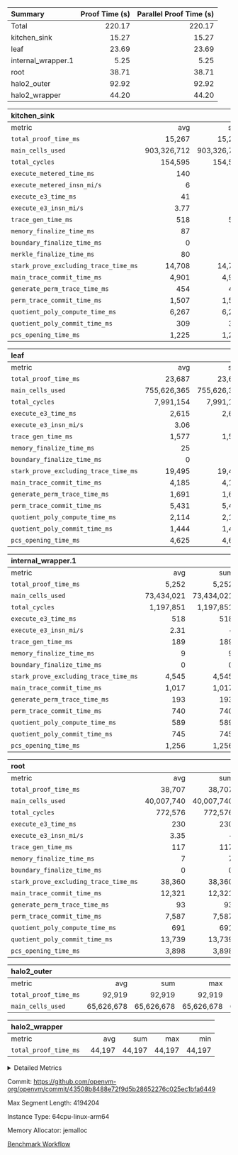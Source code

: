 | Summary | Proof Time (s) | Parallel Proof Time (s) |
|:---|---:|---:|
| Total |  220.17 |  220.17 |
| kitchen_sink |  15.27 |  15.27 |
| leaf |  23.69 |  23.69 |
| internal_wrapper.1 |  5.25 |  5.25 |
| root |  38.71 |  38.71 |
| halo2_outer |  92.92 |  92.92 |
| halo2_wrapper |  44.20 |  44.20 |


| kitchen_sink |||||
|:---|---:|---:|---:|---:|
|metric|avg|sum|max|min|
| `total_proof_time_ms ` |  15,267 |  15,267 |  15,267 |  15,267 |
| `main_cells_used     ` |  903,326,712 |  903,326,712 |  903,326,712 |  903,326,712 |
| `total_cycles        ` |  154,595 |  154,595 |  154,595 |  154,595 |
| `execute_metered_time_ms` |  140 | -          | -          | -          |
| `execute_metered_insn_mi/s` |  6 | -          |  6 |  6 |
| `execute_e3_time_ms  ` |  41 |  41 |  41 |  41 |
| `execute_e3_insn_mi/s` |  3.77 | -          |  3.77 |  3.77 |
| `trace_gen_time_ms   ` |  518 |  518 |  518 |  518 |
| `memory_finalize_time_ms` |  87 |  87 |  87 |  87 |
| `boundary_finalize_time_ms` |  0 |  0 |  0 |  0 |
| `merkle_finalize_time_ms` |  80 |  80 |  80 |  80 |
| `stark_prove_excluding_trace_time_ms` |  14,708 |  14,708 |  14,708 |  14,708 |
| `main_trace_commit_time_ms` |  4,901 |  4,901 |  4,901 |  4,901 |
| `generate_perm_trace_time_ms` |  454 |  454 |  454 |  454 |
| `perm_trace_commit_time_ms` |  1,507 |  1,507 |  1,507 |  1,507 |
| `quotient_poly_compute_time_ms` |  6,267 |  6,267 |  6,267 |  6,267 |
| `quotient_poly_commit_time_ms` |  309 |  309 |  309 |  309 |
| `pcs_opening_time_ms ` |  1,225 |  1,225 |  1,225 |  1,225 |

| leaf |||||
|:---|---:|---:|---:|---:|
|metric|avg|sum|max|min|
| `total_proof_time_ms ` |  23,687 |  23,687 |  23,687 |  23,687 |
| `main_cells_used     ` |  755,626,365 |  755,626,365 |  755,626,365 |  755,626,365 |
| `total_cycles        ` |  7,991,154 |  7,991,154 |  7,991,154 |  7,991,154 |
| `execute_e3_time_ms  ` |  2,615 |  2,615 |  2,615 |  2,615 |
| `execute_e3_insn_mi/s` |  3.06 | -          |  3.06 |  3.06 |
| `trace_gen_time_ms   ` |  1,577 |  1,577 |  1,577 |  1,577 |
| `memory_finalize_time_ms` |  25 |  25 |  25 |  25 |
| `boundary_finalize_time_ms` |  0 |  0 |  0 |  0 |
| `stark_prove_excluding_trace_time_ms` |  19,495 |  19,495 |  19,495 |  19,495 |
| `main_trace_commit_time_ms` |  4,185 |  4,185 |  4,185 |  4,185 |
| `generate_perm_trace_time_ms` |  1,691 |  1,691 |  1,691 |  1,691 |
| `perm_trace_commit_time_ms` |  5,431 |  5,431 |  5,431 |  5,431 |
| `quotient_poly_compute_time_ms` |  2,114 |  2,114 |  2,114 |  2,114 |
| `quotient_poly_commit_time_ms` |  1,444 |  1,444 |  1,444 |  1,444 |
| `pcs_opening_time_ms ` |  4,625 |  4,625 |  4,625 |  4,625 |

| internal_wrapper.1 |||||
|:---|---:|---:|---:|---:|
|metric|avg|sum|max|min|
| `total_proof_time_ms ` |  5,252 |  5,252 |  5,252 |  5,252 |
| `main_cells_used     ` |  73,434,021 |  73,434,021 |  73,434,021 |  73,434,021 |
| `total_cycles        ` |  1,197,851 |  1,197,851 |  1,197,851 |  1,197,851 |
| `execute_e3_time_ms  ` |  518 |  518 |  518 |  518 |
| `execute_e3_insn_mi/s` |  2.31 | -          |  2.31 |  2.31 |
| `trace_gen_time_ms   ` |  189 |  189 |  189 |  189 |
| `memory_finalize_time_ms` |  9 |  9 |  9 |  9 |
| `boundary_finalize_time_ms` |  0 |  0 |  0 |  0 |
| `stark_prove_excluding_trace_time_ms` |  4,545 |  4,545 |  4,545 |  4,545 |
| `main_trace_commit_time_ms` |  1,017 |  1,017 |  1,017 |  1,017 |
| `generate_perm_trace_time_ms` |  193 |  193 |  193 |  193 |
| `perm_trace_commit_time_ms` |  740 |  740 |  740 |  740 |
| `quotient_poly_compute_time_ms` |  589 |  589 |  589 |  589 |
| `quotient_poly_commit_time_ms` |  745 |  745 |  745 |  745 |
| `pcs_opening_time_ms ` |  1,256 |  1,256 |  1,256 |  1,256 |

| root |||||
|:---|---:|---:|---:|---:|
|metric|avg|sum|max|min|
| `total_proof_time_ms ` |  38,707 |  38,707 |  38,707 |  38,707 |
| `main_cells_used     ` |  40,007,740 |  40,007,740 |  40,007,740 |  40,007,740 |
| `total_cycles        ` |  772,576 |  772,576 |  772,576 |  772,576 |
| `execute_e3_time_ms  ` |  230 |  230 |  230 |  230 |
| `execute_e3_insn_mi/s` |  3.35 | -          |  3.35 |  3.35 |
| `trace_gen_time_ms   ` |  117 |  117 |  117 |  117 |
| `memory_finalize_time_ms` |  7 |  7 |  7 |  7 |
| `boundary_finalize_time_ms` |  0 |  0 |  0 |  0 |
| `stark_prove_excluding_trace_time_ms` |  38,360 |  38,360 |  38,360 |  38,360 |
| `main_trace_commit_time_ms` |  12,321 |  12,321 |  12,321 |  12,321 |
| `generate_perm_trace_time_ms` |  93 |  93 |  93 |  93 |
| `perm_trace_commit_time_ms` |  7,587 |  7,587 |  7,587 |  7,587 |
| `quotient_poly_compute_time_ms` |  691 |  691 |  691 |  691 |
| `quotient_poly_commit_time_ms` |  13,739 |  13,739 |  13,739 |  13,739 |
| `pcs_opening_time_ms ` |  3,898 |  3,898 |  3,898 |  3,898 |

| halo2_outer |||||
|:---|---:|---:|---:|---:|
|metric|avg|sum|max|min|
| `total_proof_time_ms ` |  92,919 |  92,919 |  92,919 |  92,919 |
| `main_cells_used     ` |  65,626,678 |  65,626,678 |  65,626,678 |  65,626,678 |

| halo2_wrapper |||||
|:---|---:|---:|---:|---:|
|metric|avg|sum|max|min|
| `total_proof_time_ms ` |  44,197 |  44,197 |  44,197 |  44,197 |



<details>
<summary>Detailed Metrics</summary>

|  | wrapper_layer_time_ms | prove_time_ms | prove_for_evm_time_ms | memory_finalize_time_ms | insns | execute_metered_time_ms | execute_metered_insn_mi/s | execute_e3_time_ms | execute_e3_insn_mi/s | boundary_finalize_time_ms | app proof_time_ms | agg_layer_time_ms |
| --- | --- | --- | --- | --- | --- | --- | --- | --- | --- | --- | --- |
|  | 5,405 | 92,935 | 44,197 | 8 | 1,198,324 | 202 | 3.81 | 229 | 3.36 | 0 | 23,147 | 38,724 | 

| group | trace_gen_time_ms | total_proof_time_ms | total_cycles | total_cells | stark_prove_excluding_trace_time_ms | single_leaf_agg_time_ms | quotient_poly_compute_time_ms | quotient_poly_commit_time_ms | perm_trace_commit_time_ms | pcs_opening_time_ms | num_segments | num_children | memory_to_vec_partition_time_ms | memory_finalize_time_ms | main_trace_commit_time_ms | main_cells_used | insns | generate_perm_trace_time_ms | fri.log_blowup | execute_segment_time_ms | execute_metered_time_ms | execute_metered_insn_mi/s | execute_e3_time_ms | execute_e3_insn_mi/s | boundary_finalize_time_ms |
| --- | --- | --- | --- | --- | --- | --- | --- | --- | --- | --- | --- | --- | --- | --- | --- | --- | --- | --- | --- | --- | --- | --- | --- | --- | --- |
| halo2_outer |  | 92,919 |  |  |  |  |  |  |  |  |  |  |  |  |  | 65,626,678 |  |  |  |  |  |  |  |  |  | 
| halo2_wrapper |  | 44,197 |  |  |  |  |  |  |  |  |  |  |  |  |  |  |  |  |  |  |  |  |  |  |  | 
| internal_wrapper.1 | 189 | 5,252 | 1,197,851 | 224,975,330 | 4,545 |  | 589 | 745 | 740 | 1,256 |  |  |  | 9 | 1,017 | 73,434,021 | 1,197,852 | 193 | 2 |  |  |  | 518 | 2.31 | 0 | 
| kitchen_sink |  |  |  |  |  |  |  |  |  |  | 1 |  | 25 |  |  |  | 154,596 |  | 1 | 22,570 | 140 | 6 |  |  |  | 
| leaf |  |  |  |  |  | 23,956 |  |  |  |  |  | 1 |  |  |  |  |  |  | 1 |  |  |  |  |  |  | 

| group | air_name | rows | prep_cols | perm_cols | main_cols | cells |
| --- | --- | --- | --- | --- | --- | --- |
| internal_wrapper.1 | AccessAdapterAir<2> | 524,288 |  | 12 | 11 | 12,058,624 | 
| internal_wrapper.1 | AccessAdapterAir<4> | 262,144 |  | 12 | 13 | 6,553,600 | 
| internal_wrapper.1 | AccessAdapterAir<8> | 4,096 |  | 12 | 17 | 118,784 | 
| internal_wrapper.1 | FriReducedOpeningAir | 524,288 |  | 44 | 27 | 37,224,448 | 
| internal_wrapper.1 | JalRangeCheckAir | 65,536 |  | 16 | 12 | 1,835,008 | 
| internal_wrapper.1 | NativePoseidon2Air<BabyBearParameters>, 1> | 131,072 |  | 160 | 398 | 73,138,176 | 
| internal_wrapper.1 | PhantomAir | 32,768 |  | 8 | 6 | 458,752 | 
| internal_wrapper.1 | ProgramAir | 131,072 |  | 8 | 10 | 2,359,296 | 
| internal_wrapper.1 | VariableRangeCheckerAir | 262,144 | 2 | 8 | 1 | 2,359,296 | 
| internal_wrapper.1 | VmAirWrapper<AluNativeAdapterAir, FieldArithmeticCoreAir> | 1,048,576 |  | 20 | 29 | 51,380,224 | 
| internal_wrapper.1 | VmAirWrapper<BranchNativeAdapterAir, BranchEqualCoreAir<1> | 131,072 |  | 16 | 23 | 5,111,808 | 
| internal_wrapper.1 | VmAirWrapper<NativeAdapterAir<2, 0>, PublicValuesCoreAir> | 64 |  | 16 | 23 | 2,496 | 
| internal_wrapper.1 | VmAirWrapper<NativeLoadStoreAdapterAir<1>, NativeLoadStoreCoreAir<1> | 262,144 |  | 24 | 21 | 11,796,480 | 
| internal_wrapper.1 | VmAirWrapper<NativeLoadStoreAdapterAir<4>, NativeLoadStoreCoreAir<4> | 131,072 |  | 24 | 27 | 6,684,672 | 
| internal_wrapper.1 | VmAirWrapper<NativeVectorizedAdapterAir<4>, FieldExtensionCoreAir> | 131,072 |  | 20 | 38 | 7,602,176 | 
| internal_wrapper.1 | VmConnectorAir | 2 | 1 | 12 | 5 | 34 | 
| internal_wrapper.1 | VolatileBoundaryAir | 262,144 |  | 12 | 12 | 6,291,456 | 

| group | air_name | idx | rows | prep_cols | perm_cols | main_cols | cells |
| --- | --- | --- | --- | --- | --- | --- | --- |
| leaf | AccessAdapterAir<2> | 0 | 4,194,304 |  | 16 | 11 | 113,246,208 | 
| leaf | AccessAdapterAir<4> | 0 | 2,097,152 |  | 16 | 13 | 60,817,408 | 
| leaf | AccessAdapterAir<8> | 0 | 131,072 |  | 16 | 17 | 4,325,376 | 
| leaf | FriReducedOpeningAir | 0 | 8,388,608 |  | 84 | 27 | 931,135,488 | 
| leaf | JalRangeCheckAir | 0 | 131,072 |  | 28 | 12 | 5,242,880 | 
| leaf | NativePoseidon2Air<BabyBearParameters>, 1> | 0 | 1,048,576 |  | 312 | 398 | 744,488,960 | 
| leaf | PhantomAir | 0 | 32,768 |  | 12 | 6 | 589,824 | 
| leaf | ProgramAir | 0 | 2,097,152 |  | 8 | 10 | 37,748,736 | 
| leaf | VariableRangeCheckerAir | 0 | 262,144 | 2 | 8 | 1 | 2,359,296 | 
| leaf | VmAirWrapper<AluNativeAdapterAir, FieldArithmeticCoreAir> | 0 | 4,194,304 |  | 36 | 29 | 272,629,760 | 
| leaf | VmAirWrapper<BranchNativeAdapterAir, BranchEqualCoreAir<1> | 0 | 1,048,576 |  | 28 | 23 | 53,477,376 | 
| leaf | VmAirWrapper<NativeAdapterAir<2, 0>, PublicValuesCoreAir> | 0 | 64 |  | 28 | 27 | 3,520 | 
| leaf | VmAirWrapper<NativeLoadStoreAdapterAir<1>, NativeLoadStoreCoreAir<1> | 0 | 2,097,152 |  | 40 | 21 | 127,926,272 | 
| leaf | VmAirWrapper<NativeLoadStoreAdapterAir<4>, NativeLoadStoreCoreAir<4> | 0 | 524,288 |  | 40 | 27 | 35,127,296 | 
| leaf | VmAirWrapper<NativeVectorizedAdapterAir<4>, FieldExtensionCoreAir> | 0 | 1,048,576 |  | 36 | 38 | 77,594,624 | 
| leaf | VmConnectorAir | 0 | 2 | 1 | 16 | 5 | 42 | 
| leaf | VolatileBoundaryAir | 0 | 1,048,576 |  | 20 | 12 | 33,554,432 | 
| root | AccessAdapterAir<2> | 0 | 262,144 |  | 8 | 11 | 4,980,736 | 
| root | AccessAdapterAir<4> | 0 | 131,072 |  | 8 | 13 | 2,752,512 | 
| root | AccessAdapterAir<8> | 0 | 4,096 |  | 8 | 17 | 102,400 | 
| root | FriReducedOpeningAir | 0 | 131,072 |  | 24 | 27 | 6,684,672 | 
| root | JalRangeCheckAir | 0 | 32,768 |  | 12 | 12 | 786,432 | 
| root | NativePoseidon2Air<BabyBearParameters>, 1> | 0 | 32,768 |  | 84 | 398 | 15,794,176 | 
| root | PhantomAir | 0 | 8,192 |  | 8 | 6 | 114,688 | 
| root | ProgramAir | 0 | 131,072 |  | 8 | 10 | 2,359,296 | 
| root | VariableRangeCheckerAir | 0 | 262,144 | 2 | 8 | 1 | 2,359,296 | 
| root | VmAirWrapper<AluNativeAdapterAir, FieldArithmeticCoreAir> | 0 | 524,288 |  | 12 | 29 | 21,495,808 | 
| root | VmAirWrapper<BranchNativeAdapterAir, BranchEqualCoreAir<1> | 0 | 131,072 |  | 12 | 23 | 4,587,520 | 
| root | VmAirWrapper<NativeAdapterAir<2, 0>, PublicValuesCoreAir> | 0 | 64 |  | 12 | 22 | 2,176 | 
| root | VmAirWrapper<NativeLoadStoreAdapterAir<1>, NativeLoadStoreCoreAir<1> | 0 | 262,144 |  | 16 | 21 | 9,699,328 | 
| root | VmAirWrapper<NativeLoadStoreAdapterAir<4>, NativeLoadStoreCoreAir<4> | 0 | 65,536 |  | 16 | 27 | 2,818,048 | 
| root | VmAirWrapper<NativeVectorizedAdapterAir<4>, FieldExtensionCoreAir> | 0 | 65,536 |  | 12 | 38 | 3,276,800 | 
| root | VmConnectorAir | 0 | 2 | 1 | 8 | 5 | 26 | 
| root | VolatileBoundaryAir | 0 | 131,072 |  | 8 | 12 | 2,621,440 | 

| group | air_name | segment | rows | prep_cols | perm_cols | main_cols | cells |
| --- | --- | --- | --- | --- | --- | --- | --- |
| kitchen_sink | AccessAdapterAir<16> | 0 | 262,144 |  | 16 | 25 | 10,747,904 | 
| kitchen_sink | AccessAdapterAir<32> | 0 | 8,192 |  | 16 | 41 | 466,944 | 
| kitchen_sink | AccessAdapterAir<8> | 0 | 524,288 |  | 16 | 17 | 17,301,504 | 
| kitchen_sink | BitwiseOperationLookupAir<8> | 0 | 65,536 | 3 | 8 | 2 | 655,360 | 
| kitchen_sink | KeccakVmAir | 0 | 262,144 |  | 1,056 | 3,163 | 1,105,985,536 | 
| kitchen_sink | MemoryMerkleAir<8> | 0 | 16,384 |  | 16 | 32 | 786,432 | 
| kitchen_sink | PersistentBoundaryAir<8> | 0 | 8,192 |  | 12 | 20 | 262,144 | 
| kitchen_sink | PhantomAir | 0 | 1 |  | 12 | 6 | 18 | 
| kitchen_sink | Poseidon2PeripheryAir<BabyBearParameters>, 1> | 0 | 4,096 |  | 8 | 300 | 1,261,568 | 
| kitchen_sink | ProgramAir | 0 | 16,384 |  | 8 | 10 | 294,912 | 
| kitchen_sink | RangeTupleCheckerAir<2> | 0 | 2,097,152 | 2 | 8 | 1 | 18,874,368 | 
| kitchen_sink | Sha256VmAir | 0 | 524,288 |  | 108 | 470 | 303,038,464 | 
| kitchen_sink | VariableRangeCheckerAir | 0 | 262,144 | 2 | 8 | 1 | 2,359,296 | 
| kitchen_sink | VmAirWrapper<Rv32BaseAluAdapterAir, BaseAluCoreAir<4, 8> | 0 | 32,768 |  | 52 | 36 | 2,883,584 | 
| kitchen_sink | VmAirWrapper<Rv32BaseAluAdapterAir, LessThanCoreAir<4, 8> | 0 | 2,048 |  | 40 | 37 | 157,696 | 
| kitchen_sink | VmAirWrapper<Rv32BaseAluAdapterAir, ShiftCoreAir<4, 8> | 0 | 16,384 |  | 52 | 53 | 1,720,320 | 
| kitchen_sink | VmAirWrapper<Rv32BranchAdapterAir, BranchEqualCoreAir<4> | 0 | 8,192 |  | 28 | 26 | 442,368 | 
| kitchen_sink | VmAirWrapper<Rv32BranchAdapterAir, BranchLessThanCoreAir<4, 8> | 0 | 4,096 |  | 32 | 32 | 262,144 | 
| kitchen_sink | VmAirWrapper<Rv32CondRdWriteAdapterAir, Rv32JalLuiCoreAir> | 0 | 1,024 |  | 28 | 18 | 47,104 | 
| kitchen_sink | VmAirWrapper<Rv32HeapAdapterAir<2, 32, 32>, BaseAluCoreAir<32, 8> | 0 | 2,048 |  | 192 | 168 | 737,280 | 
| kitchen_sink | VmAirWrapper<Rv32HeapAdapterAir<2, 32, 32>, LessThanCoreAir<32, 8> | 0 | 1,024 |  | 68 | 169 | 242,688 | 
| kitchen_sink | VmAirWrapper<Rv32HeapAdapterAir<2, 32, 32>, MultiplicationCoreAir<32, 8> | 0 | 256 |  | 192 | 164 | 91,136 | 
| kitchen_sink | VmAirWrapper<Rv32HeapBranchAdapterAir<2, 32>, BranchEqualCoreAir<32> | 0 | 256 |  | 48 | 124 | 44,032 | 
| kitchen_sink | VmAirWrapper<Rv32IsEqualModAdapterAir<2, 1, 32, 32>, ModularIsEqualCoreAir<32, 4, 8> | 0 | 8 |  | 56 | 166 | 1,776 | 
| kitchen_sink | VmAirWrapper<Rv32IsEqualModAdapterAir<2, 3, 16, 48>, ModularIsEqualCoreAir<48, 4, 8> | 0 | 8 |  | 88 | 242 | 2,640 | 
| kitchen_sink | VmAirWrapper<Rv32JalrAdapterAir, Rv32JalrCoreAir> | 0 | 2,048 |  | 36 | 28 | 131,072 | 
| kitchen_sink | VmAirWrapper<Rv32LoadStoreAdapterAir, LoadStoreCoreAir<4> | 0 | 131,072 |  | 52 | 41 | 12,189,696 | 
| kitchen_sink | VmAirWrapper<Rv32MultAdapterAir, MulHCoreAir<4, 8> | 0 | 16 |  | 72 | 39 | 1,776 | 
| kitchen_sink | VmAirWrapper<Rv32MultAdapterAir, MultiplicationCoreAir<4, 8> | 0 | 32 |  | 52 | 31 | 2,656 | 
| kitchen_sink | VmAirWrapper<Rv32RdWriteAdapterAir, Rv32AuipcCoreAir> | 0 | 1,024 |  | 28 | 20 | 49,152 | 
| kitchen_sink | VmAirWrapper<Rv32VecHeapAdapterAir<1, 2, 2, 32, 32>, FieldExpressionCoreAir> | 0 | 4 |  | 836 | 547 | 5,532 | 
| kitchen_sink | VmAirWrapper<Rv32VecHeapAdapterAir<1, 6, 6, 16, 16>, FieldExpressionCoreAir> | 0 | 4 |  | 1,668 | 1,020 | 10,752 | 
| kitchen_sink | VmAirWrapper<Rv32VecHeapAdapterAir<2, 1, 1, 32, 32>, FieldExpressionCoreAir> | 0 | 64 |  | 384 | 294 | 41,920 | 
| kitchen_sink | VmAirWrapper<Rv32VecHeapAdapterAir<2, 2, 2, 32, 32>, FieldExpressionCoreAir> | 0 | 2 |  | 860 | 625 | 2,202 | 
| kitchen_sink | VmAirWrapper<Rv32VecHeapAdapterAir<2, 3, 3, 16, 16>, FieldExpressionCoreAir> | 0 | 4 |  | 496 | 393 | 2,404 | 
| kitchen_sink | VmAirWrapper<Rv32VecHeapAdapterAir<2, 6, 6, 16, 16>, FieldExpressionCoreAir> | 0 | 2 |  | 1,340 | 949 | 3,426 | 
| kitchen_sink | VmConnectorAir | 0 | 2 | 1 | 16 | 5 | 42 | 

| group | idx | trace_gen_time_ms | total_proof_time_ms | total_cycles | total_cells | stark_prove_excluding_trace_time_ms | quotient_poly_compute_time_ms | quotient_poly_commit_time_ms | perm_trace_commit_time_ms | pcs_opening_time_ms | memory_finalize_time_ms | main_trace_commit_time_ms | main_cells_used | insns | generate_perm_trace_time_ms | fri.log_blowup | execute_e3_time_ms | execute_e3_insn_mi/s | boundary_finalize_time_ms |
| --- | --- | --- | --- | --- | --- | --- | --- | --- | --- | --- | --- | --- | --- | --- | --- | --- | --- | --- | --- |
| leaf | 0 | 1,577 | 23,687 | 7,991,154 | 2,500,267,498 | 19,495 | 2,114 | 1,444 | 5,431 | 4,625 | 25 | 4,185 | 755,626,365 | 7,991,155 | 1,691 |  | 2,615 | 3.06 | 0 | 
| root | 0 | 117 | 38,707 | 772,576 | 80,435,354 | 38,360 | 691 | 13,739 | 7,587 | 3,898 | 7 | 12,321 | 40,007,740 | 772,577 | 93 | 3 | 230 | 3.35 | 0 | 

| group | idx | trace_height_constraint | weighted_sum | threshold |
| --- | --- | --- | --- | --- |
| leaf | 0 | 0 | 39,125,124 | 2,013,265,921 | 
| leaf | 0 | 1 | 291,111,168 | 2,013,265,921 | 
| leaf | 0 | 2 | 19,562,562 | 2,013,265,921 | 
| leaf | 0 | 3 | 288,096,516 | 2,013,265,921 | 
| leaf | 0 | 4 | 2,097,152 | 2,013,265,921 | 
| leaf | 0 | 5 | 642,351,818 | 2,013,265,921 | 
| root | 0 | 0 | 2,252,928 | 2,013,265,921 | 
| root | 0 | 1 | 14,557,184 | 2,013,265,921 | 
| root | 0 | 2 | 1,126,464 | 2,013,265,921 | 
| root | 0 | 3 | 15,540,224 | 2,013,265,921 | 
| root | 0 | 4 | 262,144 | 2,013,265,921 | 
| root | 0 | 5 | 34,263,234 | 2,013,265,921 | 

| group | segment | trace_gen_time_ms | total_proof_time_ms | total_cycles | total_cells | stark_prove_excluding_trace_time_ms | quotient_poly_compute_time_ms | quotient_poly_commit_time_ms | prove_segment_time_ms | perm_trace_commit_time_ms | pcs_opening_time_ms | merkle_finalize_time_ms | memory_to_vec_partition_time_ms | memory_finalize_time_ms | main_trace_commit_time_ms | main_cells_used | insns | generate_perm_trace_time_ms | execute_e3_time_ms | execute_e3_insn_mi/s | boundary_finalize_time_ms |
| --- | --- | --- | --- | --- | --- | --- | --- | --- | --- | --- | --- | --- | --- | --- | --- | --- | --- | --- | --- | --- | --- |
| kitchen_sink | 0 | 518 | 15,267 | 154,595 | 1,481,195,140 | 14,708 | 6,267 | 309 | 18,601 | 1,507 | 1,225 | 80 | 24 | 87 | 4,901 | 903,326,712 | 154,596 | 454 | 41 | 3.77 | 0 | 

| group | segment | trace_height_constraint | weighted_sum | threshold |
| --- | --- | --- | --- | --- |
| kitchen_sink | 0 | 0 | 1,977,978 | 2,013,265,921 | 
| kitchen_sink | 0 | 1 | 32,428,728 | 2,013,265,921 | 
| kitchen_sink | 0 | 2 | 988,989 | 2,013,265,921 | 
| kitchen_sink | 0 | 3 | 32,011,232 | 2,013,265,921 | 
| kitchen_sink | 0 | 4 | 57,344 | 2,013,265,921 | 
| kitchen_sink | 0 | 5 | 24,576 | 2,013,265,921 | 
| kitchen_sink | 0 | 6 | 49,612,052 | 2,013,265,921 | 
| kitchen_sink | 0 | 7 | 1,048,576 | 2,013,265,921 | 
| kitchen_sink | 0 | 8 | 8,448 | 2,013,265,921 | 
| kitchen_sink | 0 | 9 | 120,668,771 | 2,013,265,921 | 

| group | trace_height_constraint | weighted_sum | threshold |
| --- | --- | --- | --- |
| internal_wrapper.1 | 0 | 5,177,476 | 2,013,265,921 | 
| internal_wrapper.1 | 1 | 30,814,464 | 2,013,265,921 | 
| internal_wrapper.1 | 2 | 2,588,738 | 2,013,265,921 | 
| internal_wrapper.1 | 3 | 30,941,444 | 2,013,265,921 | 
| internal_wrapper.1 | 4 | 262,144 | 2,013,265,921 | 
| internal_wrapper.1 | 5 | 70,177,482 | 2,013,265,921 | 

</details>


Commit: https://github.com/openvm-org/openvm/commit/43508b8488e72f9d5b28652276c025ec1bfa6449

Max Segment Length: 4194204

Instance Type: 64cpu-linux-arm64

Memory Allocator: jemalloc

[Benchmark Workflow](https://github.com/openvm-org/openvm/actions/runs/16223897753)
